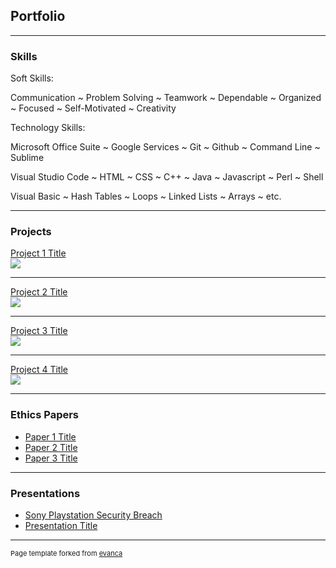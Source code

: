 ## Portfolio

---

### Skills

Soft Skills:
  
  Communication ~ Problem Solving ~ Teamwork ~ Dependable ~ Organized ~ Focused ~ Self-Motivated ~ Creativity
  
Technology Skills:

  Microsoft Office Suite ~ Google Services ~ Git ~ Github ~ Command Line ~ Sublime
  
  Visual Studio Code ~ HTML ~ CSS ~ C++ ~ Java ~ Javascript ~ Perl ~ Shell
  
  Visual Basic ~ Hash Tables ~ Loops ~ Linked Lists ~ Arrays ~ etc.
  
---

### Projects

[Project 1 Title](/sample_page)
<br>
<img src="images/dummy_thumbnail.jpg?raw=true"/>

---
[Project 2 Title](/pdf/sample_presentation.pdf)
<br>
<img src="images/dummy_thumbnail.jpg?raw=true"/>

---
[Project 3 Title](http://example.com/)
<br>
<img src="images/dummy_thumbnail.jpg?raw=true"/>

---

[Project 4 Title](http://example.com/)
<br>
<img src="images/dummy_thumbnail.jpg?raw=true"/>

---

### Ethics Papers

- [Paper 1 Title](http://example.com/)
- [Paper 2 Title](http://example.com/)
- [Paper 3 Title](http://example.com/)

---

### Presentations

- [Sony Playstation Security Breach](https://youtu.be/esssEReJ99c)
- [Presentation Title](http://example.com/)

---

<p style="font-size:11px">Page template forked from <a href="https://github.com/evanca/quick-portfolio">evanca</a></p>
<!-- Remove above link if you don't want to attibute -->
